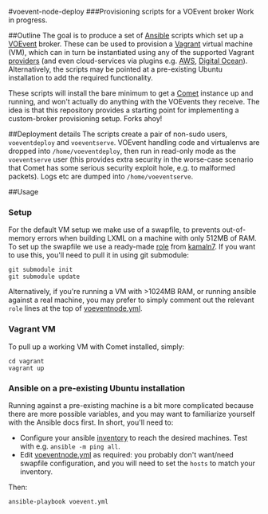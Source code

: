 #voevent-node-deploy
###Provisioning scripts for a VOEvent broker
Work in progress. 


##Outline
The goal is to produce a set of [Ansible](http://docs.ansible.com) scripts which
set up a [VOEvent](http://voevent.rtfd.org) broker. These can be used to
provision a [Vagrant](https://www.vagrantup.com/) virtual machine (VM),
which can in turn be instantiated using any of the supported Vagrant 
[providers](http://docs.vagrantup.com/v2/providers/index.html) (and even
cloud-services via plugins e.g. [AWS](https://github.com/mitchellh/vagrant-aws),
[Digital Ocean](https://github.com/smdahlen/vagrant-digitalocean)). 
Alternatively, the scripts may be pointed at a pre-existing Ubuntu installation 
to add the required functionality.

These scripts will install the bare minimum to get a
[Comet](http://comet.readthedocs.org/) instance up and running, and won't
actually do anything with the VOEvents they receive. The idea is that this
repository provides a starting point for implementing a custom-broker
provisioning setup. Forks ahoy!

##Deployment details
The scripts create a pair of non-sudo users, `voeventdeploy` and `voeventserve`.
VOEvent handling code and virtualenvs are dropped into ``/home/voeventdeploy``,
then run in read-only mode as the `voeventserve` user (this provides extra
security in the worse-case scenario that Comet has some serious security exploit
hole, e.g. to malformed packets). Logs etc are dumped into `/home/voeventserve`. 


##Usage
### Setup
For the default VM setup we make use of a swapfile, to prevents out-of-memory
errors when building LXML on a machine with only 512MB of RAM. To set up the
swapfile we use a ready-made
[role](https://docs.ansible.com/playbooks_roles.html#roles) from
[kamaln7](https://github.com/kamaln7/ansible-swapfile). If you want to use this,
you'll need to pull it in 
using git submodule:

    git submodule init
    git submodule update

Alternatively, if you're running a VM with >1024MB RAM, or running ansible
against a real machine, you may prefer to simply comment out the relevant `role`
lines at the top of [voeventnode.yml](provisioning/voeventnode.yml).

### Vagrant VM
To pull up a working VM with Comet installed, simply:

    cd vagrant
    vagrant up
    
### Ansible on a pre-existing Ubuntu installation
Running against a pre-existing machine is a bit more complicated because there 
are more possible variables, and you may want to familiarize yourself with 
the Ansible docs first. In short, you'll need to:
- Configure your ansible [inventory](http://docs.ansible.com/intro_inventory.html#inventory)
  to reach the desired machines. Test with e.g. `ansible -m ping all`.
- Edit [voeventnode.yml](provisioning/voeventnode.yml) as required: 
  you probably don't want/need swapfile configuration, and you will need to set 
  the `hosts` to match your inventory.


Then:

    ansible-playbook voevent.yml
    
